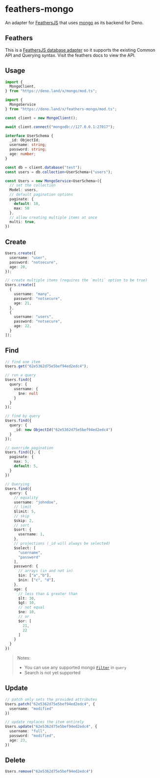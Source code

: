 # feathers-mongo

An adapter for [FeathersJS](http://feathersjs.com) that uses [mongo](https://deno.land/x/mongo) as its backend for Deno.

## Feathers

This is a [FeathersJS database adapter](https://docs.feathersjs.com/api/databases/adapters.html) so it supports the existing Common API and Querying syntax. Visit the feathers docs to view the API.

## Usage

```ts
import {
  MongoClient,
} from "https://deno.land/x/mongo/mod.ts";

import {
  MongoService
} from "https://deno.land/x/feathers-mongo/mod.ts";

const client = new MongoClient();

await client.connect("mongodb://127.0.0.1:27017");

interface UserSchema {
  _id: ObjectId;
  username: string;
  password: string;
  age: number;
}

const db = client.database("test");
const users = db.collection<UserSchema>("users");

const Users = new MongoService<UserSchema>({
  // set the collection
  Model: users,
  // default pagination options
  paginate: {
    default: 10,
    max: 50
  },
  // allow creating multiple items at once
  multi: true,
})
```

## Create

```ts
Users.create({
  username: "user",
  password: "notsecure",
  age: 20,
});

// create multiple items (requires the `multi` option to be true)
Users.create([
  {
    username: "many",
    password: "notsecure",
    age: 21,
  },
  {
    username: "users",
    password: "notsecure",
    age: 22,
  }
]);
```

## Find

```ts
// find one item
Users.get("62e5362d75e5bef94ed2edc4");

// run a query
Users.find({
  query: {
    username: {
      $ne: null
    }
  }
});

// find by query
Users.find({
  query: {
    _id: new ObjectId("62e5362d75e5bef94ed2edc4")
  }
});

// override pagination
Users.find({}, {
  paginate: {
    max: 5,
    default: 5,
  }
})

// Querying
Users.find({
  query: {
    // equality
    username: "johndoe",
    // limit
    $limit: 5,
    // skip
    $skip: 2,
    // sort
    $sort: {
      username: 1,
    },
    // projections (_id will always be selected)
    $select: [
      "username",
      "password"
    ],
    password: {
      // arrays (in and not in)
      $in: ["a","b"],
      $nin: ["c", "d"],
    },
    age: {
      // less than & greater than
      $lt: 30,
      $gt: 10,
      // not equal
      $ne: 10,
      // or
      $or: [
        21,
        22
      ]
    }
  }
})
```

> Notes:
>
> - You can use any supported mongo [`Filter`](https://doc.deno.land/https://deno.land/x/mongo/mod.ts/~/Filter) in `query`
> - Search is not yet supported

## Update

```ts
// patch only sets the provided attributes
Users.patch("62e5362d75e5bef94ed2edc4", {
  username: "modified"
})

// update replaces the item entirely
Users.update("62e5362d75e5bef94ed2edc4", {
  username: "full",
  password: "modified",
  age: 23,
})
```

## Delete

```ts
Users.remove("62e5362d75e5bef94ed2edc4")
```
